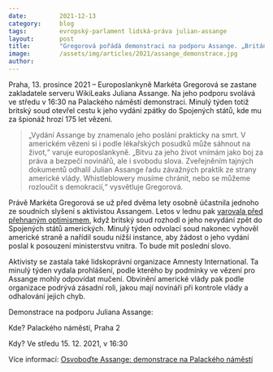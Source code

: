 ```yaml
---
date:         2021-12-13
category:     blog
tags:         evropský-parlament lidská-práva julian-assange
layout:       post
title:        "Gregorová pořádá demonstraci na podporu Assange. „Británie ho nesmí nechat zemřít.“"
image:        /assets/img/articles/2021/assange_demonstrace.jpg
author:       
---
```


Praha, 13. prosince 2021 – Europoslankyně Markéta Gregorová se zastane zakladatele serveru WikiLeaks Juliana Assange. Na jeho podporu svolává ve středu v 16:30 na Palackého náměstí demonstraci. Minulý týden totiž britský soud otevřel cestu k jeho vydání zpátky do Spojených států, kde mu za špionáž hrozí 175 let vězení.

> „Vydání Assange by znamenalo jeho poslání prakticky na smrt. V americkém vězení si i podle lékařských posudků může sáhnout na život,“ varuje europoslankyně. „Bitvu za jeho život vnímám jako boj za práva a bezpečí novinářů, ale i svobodu slova. Zveřejněním tajných dokumentů odhalil Julian Assange řadu závažných praktik ze strany americké vlády. Whistleblowery musíme chránit, nebo se můžeme rozloučit s demokracií,“ vysvětluje Gregorová.

Právě Markéta Gregorová se už před dvěma lety osobně účastnila jednoho ze soudních slyšení s aktivistou Assangem. Letos v lednu pak [varovala před přehnaným optimismem](https://www.pirati.cz/tiskove-zpravy/gregorova-k-nevydani-assange.html), když britský soud rozhodl o jeho nevydání zpět do Spojených států amerických. Minulý týden odvolací soud nakonec vyhověl americké straně a nařídil soudu nižší instance, aby žádost o jeho vydání poslal k posouzení ministerstvu vnitra. To bude mít poslední slovo.

Aktivisty se zastala také lidskoprávní organizace Amnesty International. Ta minulý týden vydala prohlášení, podle kterého by podmínky ve vězení pro Assange mohly odpovídat mučení. Obvinění americké vlády pak podle organizace podrývá zásadní roli, jakou mají novináři při kontrole vlády a odhalování jejich chyb. 

Demonstrace na podporu Juliana Assange:

Kde? Palackého náměstí, Praha 2

Kdy? Ve středu 15. 12. 2021, v 16:30

Více informací: [Osvoboďte Assange: demonstrace na Palackého náměstí](https://www.facebook.com/events/658042681854875/)
